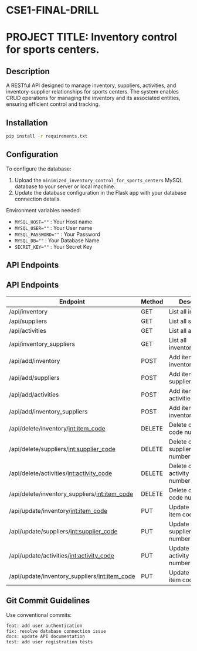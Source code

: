 # CSE1-FINAL-DRILL

# PROJECT TITLE: Inventory control for sports centers.

## Description
A RESTful API designed to manage inventory, suppliers, activities, and inventory-supplier relationships for sports centers. The system enables CRUD operations for managing the inventory and its associated entities, ensuring efficient control and tracking.

## Installation
``` bash
pip install -r requirements.txt
```

## Configuration
To configure the database:
1. Upload the ```minimized_inventory_control_for_sports_centers``` MySQL database to your server or local machine.
2. Update the database configuration in the Flask app with your database connection details.

Environment variables needed:
- ```MYSQL_HOST=""``` : Your Host name
- ```MYSQL_USER=""``` : Your User name
- ```MYSQL_PASSWORD=""``` : Your Password
- ```MYSQL_DB=""``` : Your Database Name
- ```SECRET_KEY=""``` : Your Secret Key

## API Endpoints
## API Endpoints

| Endpoint                                     | Method   | Description                                    |
|---------------------------------------------|----------|------------------------------------------------|
| /api/inventory                              | GET      | List all inventory                            |
| /api/suppliers                              | GET      | List all suppliers                            |
| /api/activities                             | GET      | List all activities                           |
| /api/inventory_suppliers                    | GET      | List all inventory_suppliers                  |
| /api/add/inventory                          | POST     | Add items to inventory                        |
| /api/add/suppliers                          | POST     | Add items to suppliers                        |
| /api/add/activities                         | POST     | Add items to activities                       |
| /api/add/inventory_suppliers                | POST     | Add items to inventory_suppliers              |
| /api/delete/inventory/<int:item_code>       | DELETE   | Delete chosen item code number                |
| /api/delete/suppliers/<int:supplier_code>   | DELETE   | Delete chosen supplier code number            |
| /api/delete/activities/<int:activity_code>  | DELETE   | Delete chosen activity code number            |
| /api/delete/inventory_suppliers/<int:item_code> | DELETE   | Delete chosen item code number                |
| /api/update/inventory/<int:item_code>       | PUT      | Update chosen item code number                |
| /api/update/suppliers/<int:supplier_code>   | PUT      | Update chosen supplier code number            |
| /api/update/activities/<int:activity_code>  | PUT      | Update chosen activity code number            |
| /api/update/inventory_suppliers/<int:item_code> | PUT      | Update chosen item code number                |

## Git Commit Guidelines
Use conventional commits:
```bash
feat: add user authentication
fix: resolve database connection issue
docs: update API documentation
test: add user registration tests
```

